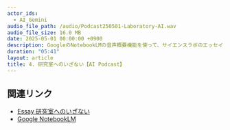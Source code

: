 ```yaml
---
actor_ids:
  - AI_Gemini
audio_file_path: /audio/Podcast250501-Laboratory-AI.wav
audio_file_size: 16.0 MB
date: 2025-05-01 00:00:00 +0900
description: GoogleのNotebookLMの音声概要機能を使って、サイエンスラボのエッセイ「研究室へのいざない」のPodcastを生成しました。研究室での研究活動の様子がよくわかると思います。ぜひ聞いてみてください。　　
duration: "05:41"
layout: article
title: 4. 研究室へのいざない【AI Podcast】
---
```


## 関連リンク

- [Essay 研究室へのいざない](https://www.kitakyusciencegirl.org/2021/03/31/essay-%E7%A0%94%E7%A9%B6%E5%AE%A4%E3%81%B8%E3%81%AE%E3%81%84%E3%81%96%E3%81%AA%E3%81%84/)
- [Google NotebookLM](https://notebooklm.google/)
